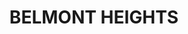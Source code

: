 ---
lastmod: '2025-04-06T06:05:21+00:00'
latitude: -27.510035
layout: suburb
longitude: 153.131429
postcode: '4153'
state: QLD
title: BELMONT HEIGHTS
url: /qld/belmont-heights/
---